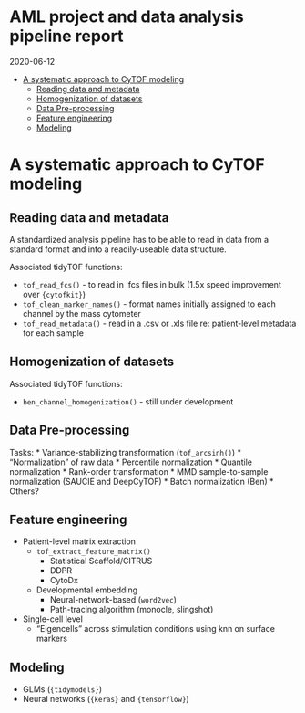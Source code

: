 AML project and data analysis pipeline report
================
2020-06-12

  - [A systematic approach to CyTOF
    modeling](#a-systematic-approach-to-cytof-modeling)
      - [Reading data and metadata](#reading-data-and-metadata)
      - [Homogenization of datasets](#homogenization-of-datasets)
      - [Data Pre-processing](#data-pre-processing)
      - [Feature engineering](#feature-engineering)
      - [Modeling](#modeling)

# A systematic approach to CyTOF modeling

## Reading data and metadata

A standardized analysis pipeline has to be able to read in data from a
standard format and into a readily-useable data structure.

Associated tidyTOF functions:

  - `tof_read_fcs()` - to read in .fcs files in bulk (1.5x speed
    improvement over `{cytofkit}`)
  - `tof_clean_marker_names()` - format names initially assigned to each
    channel by the mass cytometer
  - `tof_read_metadata()` - read in a .csv or .xls file re:
    patient-level metadata for each sample

## Homogenization of datasets

Associated tidyTOF functions:

  - `ben_channel_homogenization()` - still under development

## Data Pre-processing

Tasks: \* Variance-stabilizing transformation (`tof_arcsinh()`) \*
“Normalization” of raw data \* Percentile normalization \* Quantile
normalization \* Rank-order transformation \* MMD sample-to-sample
normalization (SAUCIE and DeepCyTOF) \* Batch normalization (Ben) \*
Others?

## Feature engineering

  - Patient-level matrix extraction
      - `tof_extract_feature_matrix()`
          - Statistical Scaffold/CITRUS
          - DDPR
          - CytoDx
      - Developmental embedding
          - Neural-network-based (`word2vec`)
          - Path-tracing algorithm (monocle, slingshot)
  - Single-cell level
      - “Eigencells” across stimulation conditions using knn on surface
        markers

## Modeling

  - GLMs (`{tidymodels}`)
  - Neural networks (`{keras}` and `{tensorflow}`)
